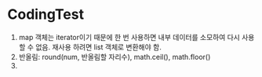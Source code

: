 # CodingTest

1. map 객체는 iterator이기 때문에 한 번 사용하면 내부 데이터를 소모하여 다시 사용할 수 없음. 재사용 하려면 list 객체로 변환해야 함.
2. 반올림: round(num, 반올림할 자리수), math.ceil(), math.floor()
3.